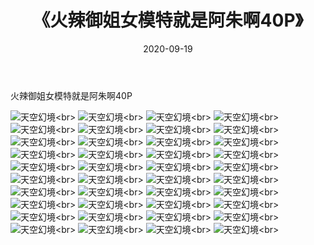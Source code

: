﻿---
layout: post
title: 《火辣御姐女模特就是阿朱啊40P》
date: 2020-09-19
img: http://photo.orgx.cf/性感/2020/火辣御姐女模特就是阿朱啊40P/000.jpg
tags: [美女,性感,泳衣]
---

火辣御姐女模特就是阿朱啊40P



![天空幻境](http://photo.orgx.cf/性感/2020/火辣御姐女模特就是阿朱啊40P/001.jpg''天空幻境'')<br>
![天空幻境](http://photo.orgx.cf/性感/2020/火辣御姐女模特就是阿朱啊40P/002.jpg''天空幻境'')<br>
![天空幻境](http://photo.orgx.cf/性感/2020/火辣御姐女模特就是阿朱啊40P/003.jpg''天空幻境'')<br>
![天空幻境](http://photo.orgx.cf/性感/2020/火辣御姐女模特就是阿朱啊40P/004.jpg''天空幻境'')<br>
![天空幻境](http://photo.orgx.cf/性感/2020/火辣御姐女模特就是阿朱啊40P/005.jpg''天空幻境'')<br>
![天空幻境](http://photo.orgx.cf/性感/2020/火辣御姐女模特就是阿朱啊40P/006.jpg''天空幻境'')<br>
![天空幻境](http://photo.orgx.cf/性感/2020/火辣御姐女模特就是阿朱啊40P/007.jpg''天空幻境'')<br>
![天空幻境](http://photo.orgx.cf/性感/2020/火辣御姐女模特就是阿朱啊40P/008.jpg''天空幻境'')<br>
![天空幻境](http://photo.orgx.cf/性感/2020/火辣御姐女模特就是阿朱啊40P/009.jpg''天空幻境'')<br>
![天空幻境](http://photo.orgx.cf/性感/2020/火辣御姐女模特就是阿朱啊40P/010.jpg''天空幻境'')<br>
![天空幻境](http://photo.orgx.cf/性感/2020/火辣御姐女模特就是阿朱啊40P/011.jpg''天空幻境'')<br>
![天空幻境](http://photo.orgx.cf/性感/2020/火辣御姐女模特就是阿朱啊40P/012.jpg''天空幻境'')<br>
![天空幻境](http://photo.orgx.cf/性感/2020/火辣御姐女模特就是阿朱啊40P/013.jpg''天空幻境'')<br>
![天空幻境](http://photo.orgx.cf/性感/2020/火辣御姐女模特就是阿朱啊40P/014.jpg''天空幻境'')<br>
![天空幻境](http://photo.orgx.cf/性感/2020/火辣御姐女模特就是阿朱啊40P/015.jpg''天空幻境'')<br>
![天空幻境](http://photo.orgx.cf/性感/2020/火辣御姐女模特就是阿朱啊40P/016.jpg''天空幻境'')<br>
![天空幻境](http://photo.orgx.cf/性感/2020/火辣御姐女模特就是阿朱啊40P/017.jpg''天空幻境'')<br>
![天空幻境](http://photo.orgx.cf/性感/2020/火辣御姐女模特就是阿朱啊40P/018.jpg''天空幻境'')<br>
![天空幻境](http://photo.orgx.cf/性感/2020/火辣御姐女模特就是阿朱啊40P/019.jpg''天空幻境'')<br>
![天空幻境](http://photo.orgx.cf/性感/2020/火辣御姐女模特就是阿朱啊40P/020.jpg''天空幻境'')<br>
![天空幻境](http://photo.orgx.cf/性感/2020/火辣御姐女模特就是阿朱啊40P/021.jpg''天空幻境'')<br>
![天空幻境](http://photo.orgx.cf/性感/2020/火辣御姐女模特就是阿朱啊40P/022.jpg''天空幻境'')<br>
![天空幻境](http://photo.orgx.cf/性感/2020/火辣御姐女模特就是阿朱啊40P/023.jpg''天空幻境'')<br>
![天空幻境](http://photo.orgx.cf/性感/2020/火辣御姐女模特就是阿朱啊40P/024.jpg''天空幻境'')<br>
![天空幻境](http://photo.orgx.cf/性感/2020/火辣御姐女模特就是阿朱啊40P/025.jpg''天空幻境'')<br>
![天空幻境](http://photo.orgx.cf/性感/2020/火辣御姐女模特就是阿朱啊40P/026.jpg''天空幻境'')<br>
![天空幻境](http://photo.orgx.cf/性感/2020/火辣御姐女模特就是阿朱啊40P/027.jpg''天空幻境'')<br>
![天空幻境](http://photo.orgx.cf/性感/2020/火辣御姐女模特就是阿朱啊40P/028.jpg''天空幻境'')<br>
![天空幻境](http://photo.orgx.cf/性感/2020/火辣御姐女模特就是阿朱啊40P/029.jpg''天空幻境'')<br>
![天空幻境](http://photo.orgx.cf/性感/2020/火辣御姐女模特就是阿朱啊40P/030.jpg''天空幻境'')<br>
![天空幻境](http://photo.orgx.cf/性感/2020/火辣御姐女模特就是阿朱啊40P/031.jpg''天空幻境'')<br>
![天空幻境](http://photo.orgx.cf/性感/2020/火辣御姐女模特就是阿朱啊40P/032.jpg''天空幻境'')<br>
![天空幻境](http://photo.orgx.cf/性感/2020/火辣御姐女模特就是阿朱啊40P/033.jpg''天空幻境'')<br>
![天空幻境](http://photo.orgx.cf/性感/2020/火辣御姐女模特就是阿朱啊40P/034.jpg''天空幻境'')<br>
![天空幻境](http://photo.orgx.cf/性感/2020/火辣御姐女模特就是阿朱啊40P/035.jpg''天空幻境'')<br>
![天空幻境](http://photo.orgx.cf/性感/2020/火辣御姐女模特就是阿朱啊40P/036.jpg''天空幻境'')<br>
![天空幻境](http://photo.orgx.cf/性感/2020/火辣御姐女模特就是阿朱啊40P/037.jpg''天空幻境'')<br>
![天空幻境](http://photo.orgx.cf/性感/2020/火辣御姐女模特就是阿朱啊40P/038.jpg''天空幻境'')<br>
![天空幻境](http://photo.orgx.cf/性感/2020/火辣御姐女模特就是阿朱啊40P/039.jpg''天空幻境'')<br>
![天空幻境](http://photo.orgx.cf/性感/2020/火辣御姐女模特就是阿朱啊40P/040.jpg''天空幻境'')<br>